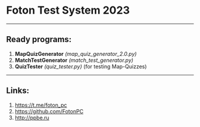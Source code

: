 # Foton Test System 2023 

-----------------------------------------------
Ready programs:
-----
1. **MapQuizGenerator** *(map_quiz_generator_2.0.py)*
2. **MatchTestGenerator** *(match_test_generator.py)*
3. **QuizTester** *(quiz_tester.py)* (for testing Map-Quizzes)

-----------------------------------------------
Links:
------


1. https://t.me/foton_pc
2. https://github.com/FotonPC
3. http://ppbe.ru